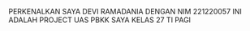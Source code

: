 PERKENALKAN SAYA DEVI RAMADANIA DENGAN NIM 221220057
INI ADALAH PROJECT UAS PBKK SAYA KELAS 27 TI PAGI
